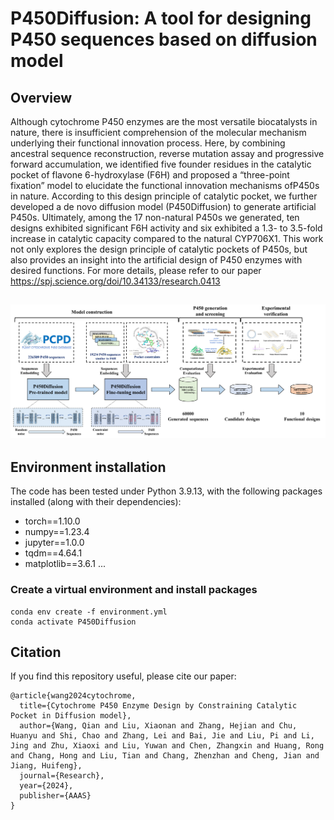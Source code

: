 # P450Diffusion: A tool for designing P450 sequences based on diffusion model
## Overview
Although cytochrome P450 enzymes are the most versatile biocatalysts in nature, there is insufficient comprehension of the molecular mechanism underlying their functional innovation process. Here, by combining ancestral sequence reconstruction, reverse mutation assay and progressive forward accumulation, we identified five founder residues in the catalytic pocket of flavone 6-hydroxylase (F6H) and proposed a “three-point fixation” model to elucidate the functional innovation mechanisms ofP450s in nature. According to this design principle of catalytic pocket, we further developed a de novo diffusion model (P450Diffusion) to generate artificial P450s. Ultimately, among the 17 non-natural P450s we generated, ten designs exhibited significant F6H activity and six exhibited a 1.3- to 3.5-fold increase in catalytic capacity compared to the natural CYP706X1. This work not only explores the design principle of catalytic pockets of P450s, but also provides an insight into the artificial design of P450 enzymes with desired functions.
For more details, please refer to our paper https://spj.science.org/doi/10.34133/research.0413
        
        
        
        
        
        
        
        
        
        
        
        
        
        
        
        
        
        
        
        
        
        
        
        
        
        
        
        
        
        
        
        
        
        
        
        
        
        
## ![](figures/pipeline.png)

## Environment installation
The code has been tested under Python 3.9.13, with the following packages installed (along with their dependencies):
- torch==1.10.0
- numpy==1.23.4
- jupyter==1.0.0
- tqdm==4.64.1
- matplotlib==3.6.1
...
### Create a virtual environment and install packages
```
conda env create -f environment.yml
conda activate P450Diffusion
```

## Citation
If you find this repository useful, please cite our paper:
```
@article{wang2024cytochrome,
  title={Cytochrome P450 Enzyme Design by Constraining Catalytic Pocket in Diffusion model},
  author={Wang, Qian and Liu, Xiaonan and Zhang, Hejian and Chu, Huanyu and Shi, Chao and Zhang, Lei and Bai, Jie and Liu, Pi and Li, Jing and Zhu, Xiaoxi and Liu, Yuwan and Chen, Zhangxin and Huang, Rong and Chang, Hong and Liu, Tian and Chang, Zhenzhan and Cheng, Jian and Jiang, Huifeng},
  journal={Research},
  year={2024},
  publisher={AAAS}
}
```
